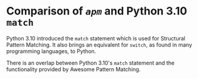 # Comparison of _`apm`_ and Python 3.10 `match`

Python 3.10 introduced the `match` statement which is used for Structural Pattern Matching. It also brings an equivalent for `switch`, as found in many programming languages, to Python.

There is an overlap between Python 3.10's `match` statement and the functionality provided by Awesome Pattern Matching.


